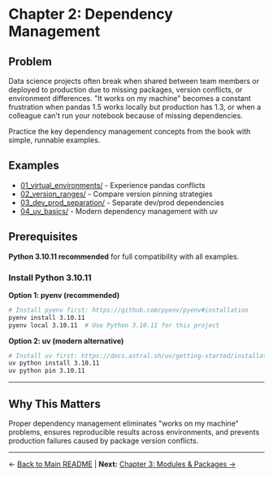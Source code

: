 # Chapter 2: Dependency Management

## Problem

Data science projects often break when shared between team members or deployed to production due to missing packages, version conflicts, or environment differences. "It works on my machine" becomes a constant frustration when pandas 1.5 works locally but production has 1.3, or when a colleague can't run your notebook because of missing dependencies.

Practice the key dependency management concepts from the book with simple, runnable examples.


## Examples

- [01_virtual_environments/](01_virtual_environments/) - Experience pandas conflicts
- [02_version_ranges/](02_version_ranges/) - Compare version pinning strategies
- [03_dev_prod_separation/](03_dev_prod_separation/) - Separate dev/prod dependencies
- [04_uv_basics/](04_uv_basics/) - Modern dependency management with uv


## Prerequisites

**Python 3.10.11 recommended** for full compatibility with all examples.

### Install Python 3.10.11
**Option 1: pyenv (recommended)**
```bash
# Install pyenv first: https://github.com/pyenv/pyenv#installation
pyenv install 3.10.11
pyenv local 3.10.11  # Use Python 3.10.11 for this project
```

**Option 2: uv (modern alternative)**  
```bash
# Install uv first: https://docs.astral.sh/uv/getting-started/installation/
uv python install 3.10.11
uv python pin 3.10.11
```

---

## Why This Matters

Proper dependency management eliminates "works on my machine" problems, ensures reproducible results across environments, and prevents production failures caused by package version conflicts.

---

← [Back to Main README](../README.md) | **Next:** [Chapter 3: Modules & Packages →](../chapter3_modules_packages/README.md)